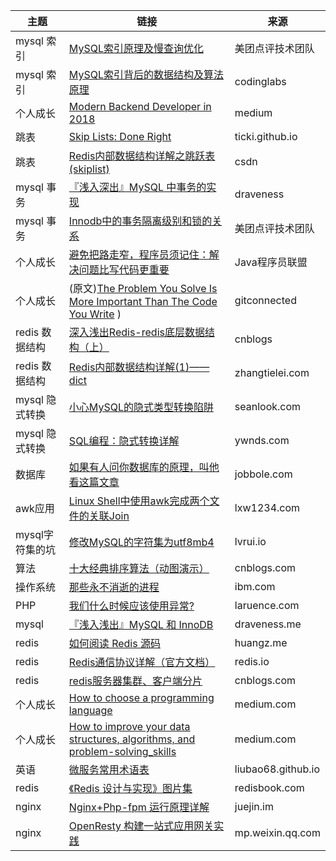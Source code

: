 |主题 | 链接 | 来源 | 
|---|---|---|
|mysql 索引 | [MySQL索引原理及慢查询优化](https://tech.meituan.com/mysql_index.html) | 美团点评技术团队 | 
|mysql 索引 | [MySQL索引背后的数据结构及算法原理](http://blog.codinglabs.org/articles/theory-of-mysql-index.html) | codinglabs | 
|个人成长| [Modern Backend Developer in 2018](https://medium.com/tech-tajawal/modern-backend-developer-in-2018-6b3f7b5f8b9) | medium| 
|跳表| [Skip Lists: Done Right](http://ticki.github.io/blog/skip-lists-done-right/) | ticki.github.io| 
|跳表| [Redis内部数据结构详解之跳跃表(skiplist)](https://blog.csdn.net/acceptedxukai/article/details/17333673) | csdn| 
|mysql 事务 | [『浅入深出』MySQL 中事务的实现](https://draveness.me/mysql-transaction) | draveness | 
|mysql 事务 |[Innodb中的事务隔离级别和锁的关系](https://tech.meituan.com/innodb-lock.html) | 美团点评技术团队 | 
|个人成长 |[避免把路走窄，程序员须记住：解决问题比写代码更重要](https://mp.weixin.qq.com/s/kJA9M-ezh8BUhArMb8BKWA)  | Java程序员联盟 | 
|个人成长 |(原文)[The Problem You Solve Is More Important Than The Code You Write](https://levelup.gitconnected.com/the-problem-you-solve-is-more-important-than-the-code-you-write-d0e5493132c6) )| gitconnected |
|redis 数据结构 | [深入浅出Redis-redis底层数据结构（上）](https://www.cnblogs.com/jaycekon/p/6227442.html) | cnblogs | 
|redis 数据结构 | [Redis内部数据结构详解(1)——dict](http://zhangtielei.com/posts/blog-redis-dict.html) | zhangtielei.com |
|mysql 隐式转换| [小心MySQL的隐式类型转换陷阱](http://seanlook.com/2016/05/05/mysql-type-conversion/) | seanlook.com |
|mysql 隐式转换| [SQL编程：隐式转换详解](http://www.ywnds.com/?p=5123) | ywnds.com |
|数据库| [如果有人问你数据库的原理，叫他看这篇文章](http://blog.jobbole.com/100349/) | jobbole.com |
|awk应用| [Linux Shell中使用awk完成两个文件的关联Join](http://lxw1234.com/archives/2016/03/621.htm) | lxw1234.com |
|mysql字符集的坑| [修改MySQL的字符集为utf8mb4](https://docs.lvrui.io/2016/08/21/%E4%BF%AE%E6%94%B9MySQL%E7%9A%84%E5%AD%97%E7%AC%A6%E9%9B%86%E4%B8%BAutf8mb4/) | lvrui.io |
|算法| [十大经典排序算法（动图演示）](https://www.cnblogs.com/onepixel/articles/7674659.html) | cnblogs.com|
|操作系统|[那些永不消逝的进程](https://www.ibm.com/developerworks/cn/linux/1702_zhangym_demo/index.html)|ibm.com|
|PHP|[我们什么时候应该使用异常?](http://www.laruence.com/2012/02/02/2515.html)|laruence.com|
|mysql|[『浅入浅出』MySQL 和 InnoDB](https://draveness.me/mysql-innodb)|draveness.me|
|redis|[如何阅读 Redis 源码](http://blog.huangz.me/diary/2014/how-to-read-redis-source-code.html)|huangz.me|
|redis|[Redis通信协议详解（官方文档）](https://redis.io/topics/protocol)|redis.io|
|redis|[redis服务器集群、客户端分片](https://www.cnblogs.com/crazylqy/p/7455633.html)|cnblogs.com|
|个人成长|[How to choose a programming language](https://medium.com/@tassiapaschoal/how-to-choose-a-programming-language-180875d9d7bc)|medium.com|
|个人成长|[How to improve your data structures, algorithms, and problem-solving_skills](https://medium.freecodecamp.org/how-to-improve-your-data-structures-algorithms-and-problem-solving-skills-af50971cba60)|medium.com|
|英语|[微服务常用术语表](https://liubao68.github.io/ReadTheDocDemo/start/terminology.html)|liubao68.github.io|
|redis|[《Redis 设计与实现》图片集](http://1e-gallery.redisbook.com/index.html)|redisbook.com|
|nginx|[Nginx+Php-fpm 运行原理详解](https://juejin.im/post/58db7d742f301e007e9a00a7)|juejin.im|
|nginx|[OpenResty 构建一站式应用网关实践](https://mp.weixin.qq.com/s/BG5K8eKh4QwGcBv9UldWpg)|mp.weixin.qq.com|
